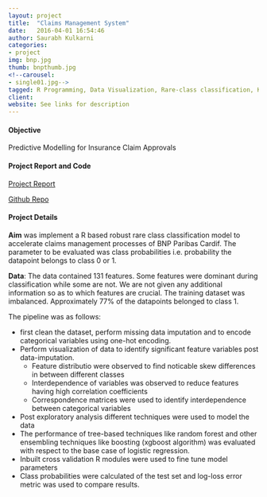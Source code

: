 ```yaml
---
layout: project
title:  "Claims Management System"
date:   2016-04-01 16:54:46
author: Saurabh Kulkarni
categories:
- project
img: bnp.jpg
thumb: bnpthumb.jpg
<!--carousel:
- single01.jpg-->
tagged: R Programming, Data Visualization, Rare-class classification, Kaggle
client: 
website: See links for description
---
```

#### Objective
Predictive Modelling for Insurance Claim Approvals

#### Project Report and Code
[Project Report](../assets/writeups/Insurance-Claims-Classification-Report.pdf)

[Github Repo](https://github.com/saurabhkulkarni2312/R-Projects/tree/master/BNP-Paribas-Claims-Management)

#### Project Details
**Aim** was implement a R based robust rare class classification model to accelerate claims management processes of BNP Paribas Cardif. The parameter to be evaluated was class probabilities i.e. probability the datapoint belongs to class 0 or 1. 

**Data**: The data contained 131 features. Some features were dominant during classification while some are not. We are not given any additional information so as to which features are crucial. The training dataset was imbalanced. Approximately 77% of the datapoints belonged to class 1.

The pipeline was as follows: 
- first clean the dataset, perform missing data imputation and to encode categorical variables using one-hot encoding. 
- Perform visualization of data to identify significant feature variables post data-imputation.
    - Feature distributio  were observed to find noticable skew differences in between different classes
    - Interdependence of variables was observed to reduce features having high correlation coefficients
    - Correspondence matrices were used to identify interdependence between categorical variables
- Post exploratory analysis different techniques were used to model the data
- The performance of tree-based techniques like random forest and other ensembling techniques like boosting (xgboost algorithm) was evaluated with respect to the base case of logistic regression. 
- Inbuilt cross validation R modules were used to fine tune model parameters
- Class probabilities were calculated of the test set and log-loss error metric was used to compare results.
